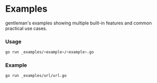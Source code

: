 # Examples

gentleman's examples showing multiple built-in features and common practical use cases.

### Usage

```bash
go run _examples/<example>/<example>.go
```

### Example

```bash
go run _examples/url/url.go
```
